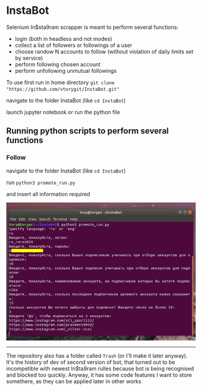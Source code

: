 # InstaBot
Selenium In$sta9ram scrapper is meant to perform several functions:
* login (both in headless and not modes)
* collect a list of followers or followings of a user
* choose randow N accounts to follow (without violation of daily limits set by service)
* perform following chosen account
* perform unfollowing unmutual followings




To use first run in home directory 
`git clone "https://github.com/vtorygit/InstaBot.git"`

navigate to the folder InstaBot (like `cd InstaBot`)

launch jupyter notebook or run the python file

Running python scripts to perform several functions
----------
### Follow

navigate to the folder InstaBot (like `cd InstaBot`)

run `python3 promote_run.py`

and insert all information required

![](rect12.png)


----------

The repository also has a folder called `Trash` (or I'll make it later anyway). It's the history of dev of second version of bot, that turned out to be incompetible with newest In$ta9ram rulles because bot is being recognised and blocked too quickly. Anyway, it has some code features I want to store somethere, as they can be applied later in other works


